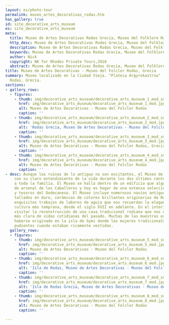 ```yaml
---
layout: es/photo-tour
permalink: museo_artes_decorativas_rodas.htm
has_gallery: true
id: site_decorative_arts_museum
es: site_decorative_arts_museum
meta:
  title: Museo de Artes Decorativas Rodas Grecia, Museo del Folklore Rodas Grecia
  http_desc: Museo de Artes Decorativas Rodas Grecia, Museo del Folklore Rodas Grecia
  description: Museo de Artes Decorativas Rodas Grecia, Museo del Folklore Rodas Grecia
  keywords: Museo de Artes Decorativas Rodas Grecia, Museo del Folklore Rodas Grecia
  author: Nick
  copyright: NK for Rhodes Private Tours,2018
  abstract: Museo de Artes Decorativas Rodas Grecia, Museo del Folklore Rodas Grecia
title: Museo de Artes Decorativas - Museo del Folclor Rodas, Grecia
summary: Museo localizado en la Ciudad Vieja. "Plateia Argyrokastrou" (Plaza Argirokastrou),
  Rodas, Grecia.
sections:
- gallery_rows:
  - figures:
    - thumb: img/decorative_arts_museum/decorative_arts_museum_1_mod_small.jpg
      href: img/decorative_arts_museum/decorative_arts_museum_1_mod.jpg
      alt: Museo de Artes Decorativas - Museo del Folclor Rodas
      caption: ''
    - thumb: img/decorative_arts_museum/decorative_arts_museum_2_mod_small.jpg
      href: img/decorative_arts_museum/decorative_arts_museum_2_mod.jpg
      alt: 'Rodas Grecia, Museo de Artes Decorativas - Museo del Folclor '
      caption: ''
    - thumb: img/decorative_arts_museum/decorative_arts_museum_3_mod_small.jpg
      href: img/decorative_arts_museum/decorative_arts_museum_3_mod.jpg
      alt: Museo de Artes Decorativas - Museo del Folclor Rodas, Grecia
      caption: ''
    - thumb: img/decorative_arts_museum/decorative_arts_museum_4_mod_small.jpg
      href: img/decorative_arts_museum/decorative_arts_museum_4_mod.jpg
      alt: Museo de Artes Decorativas - Museo del Folclor Rodas
      caption: ''
- desc: Aunque las ruinas de lo antiguo no son excitantes, el Museo de Artes Decorativas,
    con su claro entendimiento de la vida durante los dos últimos centenarios, interesará
    a toda la familia. El Museo se halla dentro de un edificio que alguna vez sirvió
    de arsenal de los Caballeros y hoy es hogar de una extensa selección de artefactos
    y tesoros del Dodecaneso. El Museo incluye numerosos navíos antiguos de madera
    tallados en duro, cerámicas de colores brillantes originarias de Rodas así como
    exquisitos trabajos de labores de aguja que nos recuerdan la elegancia de una
    cultura más temprana, desde el siglo XVII en adelante. En el interior, se puede
    visitar la reconstrucción de una casa tradicional rodiana que nos da una visión
    más clara de vidas cotidianas del pasado. Muchas de las muestras expuestas parecen
    haberse originado en la isla de Symi donde las mujeres tradicionalmente lucían
    pudientes cuando estaban ricamente vestidas.
  gallery_rows:
  - figures:
    - thumb: img/decorative_arts_museum/decorative_arts_museum_5_mod_small.jpg
      href: img/decorative_arts_museum/decorative_arts_museum_5_mod.jpg
      alt: Museo de Artes Decorativas - Museo del Folclor Rodas
      caption: ''
    - thumb: img/decorative_arts_museum/decorative_arts_museum_6_mod_small.jpg
      href: img/decorative_arts_museum/decorative_arts_museum_6_mod.jpg
      alt: 'Isla de Rodas, Museo de Artes Decorativas - Museo del Folclor '
      caption: ''
    - thumb: img/decorative_arts_museum/decorative_arts_museum_7_mod_small.jpg
      href: img/decorative_arts_museum/decorative_arts_museum_7_mod.jpg
      alt: 'Isla de Rodas Grecia, Museo de Artes Decorativas - Museo del Folclor '
      caption: ''
    - thumb: img/decorative_arts_museum/decorative_arts_museum_8_mod_small.jpg
      href: img/decorative_arts_museum/decorative_arts_museum_8_mod.jpg
      alt: Museo de Artes Decorativas - Museo del Folclor Rodas
      caption: ''

---
```

